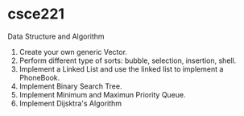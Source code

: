 # csce221
Data Structure and Algorithm

1.  Create your own generic Vector.
2.  Perform different type of sorts: bubble, selection, insertion, shell.
3.  Implement a Linked List and use the linked list to implement a PhoneBook.
4.  Implement Binary Search Tree.
5.  Implement Minimum and Maximun Priority Queue.
6.  Implement Dijsktra's Algorithm
